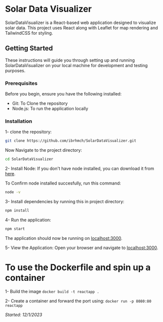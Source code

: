 # Solar Data Visualizer 
SolarDataVisualizer is a React-based web application designed to visualize solar data. This project uses React along with Leaflet for map rendering and TailwindCSS for styling.

## Getting Started
These instructions will guide you through setting up and running SolarDataVisualizer on your local machine for development and testing purposes.

### Prerequisites
Before you begin, ensure you have the following installed:

- Git: To Clone the repository
- Node.js: To run the application locally

### Installation

1- clone the repository:
```bash
git clone https://github.com/ibrhmch/SolarDataVisualizer.git
```
Now Navigate to the project directory:
```bash
cd SolarDataVisualizer
```

2- Install Node:
If you don't have node installed, you can download it from [here](https://nodejs.org/en).

To Confirm node installed succesfully, run this command:
```bash
node -v
```

3- Install dependencies by running this in project directory:
```bash
npm install
```

4- Run the application:
```bash
npm start
```

The application should now be running on [localhost:3000](http://localhost:3000).

5- View the Application:
Open your browser and navigate to [localhost:3000](http://localhost:3000).


# To use the Dockerfile and spin up a container
1- Build the image
`docker build -t reactapp .`

2- Create a container and forward the port using:
`docker run -p 8080:80 reactapp`


*Started: 12/1/2023*
